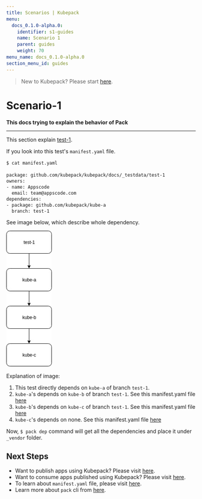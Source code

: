 ```yaml
---
title: Scenarios | Kubepack
menu:
  docs_0.1.0-alpha.0:
    identifier: s1-guides
    name: Scenario 1
    parent: guides
    weight: 70
menu_name: docs_0.1.0-alpha.0
section_menu_id: guides
---
```


> New to Kubepack? Please start [here](/docs/concepts/README.md).

# Scenario-1

**This docs trying to explain the behavior of Pack**
***

This section explain [test-1](https://github.com/kubepack/kubepack/tree/master/docs/_testdata/test-1).

If you look into this test's `manifest.yaml` file.

```console
$ cat manifest.yaml

package: github.com/kubepack/kubepack/docs/_testdata/test-1
owners:
- name: Appscode
  email: team@appscode.com
dependencies:
- package: github.com/kubepack/kube-a
  branch: test-1

```

See image below, which describe whole dependency.

![alt text](/docs/_testdata/test-1/test-1.jpg)

Explanation of image:

1. This test directly depends on `kube-a` of branch `test-1`.
2. `kube-a`'s depends on `kube-b` of branch `test-1`.
See this manifest.yaml file [here](https://github.com/kubepack/kube-a/blob/test-1/manifest.yaml)
3. `kube-b`'s depends on `kube-c` of branch `test-1`.
See this manifest.yaml file [here](https://github.com/kubepack/kube-b/blob/test-1/manifest.yaml)
4. `kube-c`'s depends on none.
See this manifest.yaml file [here](https://github.com/kubepack/kube-c/blob/test-1/manifest.yaml)


Now, `$ pack dep` command will get all the dependencies and place it under `_vendor` folder.

## Next Steps

- Want to publish apps using Kubepack? Please visit [here](/docs/concepts/how/publisher.md).
- Want to consume apps published using Kubepack? Please visit [here](/docs/concepts/how/user.md).
- To learn about `manifest.yaml` file, please visit [here](/docs/concepts/how/manifest.md).
- Learn more about `pack` cli from [here](/docs/concepts/how/cli.md).
